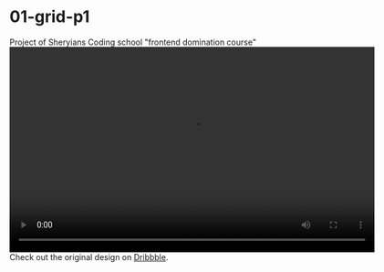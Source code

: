 # 01-grid-p1
Project of Sheryians Coding school "frontend domination course" <br />
<video width="640" height="360" controls>
    <source src="https://cdn.dribbble.com/users/472201/screenshots/16636382/media/bd34c2a2656554effee7ab99f4b6a8c2.mp4" type="video/mp4">
    Your browser does not support the video tag.
</video>
Check out the original design on [Dribbble](https://dribbble.com/shots/16636382-Fashion-Look-Website-concept).
